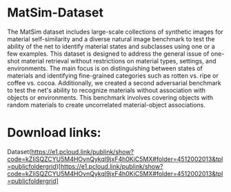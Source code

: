 # MatSim-Dataset
The MatSim dataset includes large-scale collections of synthetic images for material self-similarity and a diverse natural image benchmark to test the ability of the net to identify material states and subclasses using one or a few examples. This dataset is designed to address the general issue of one-shot material retrieval without restrictions on material types, settings, and environments. The main focus is on distinguishing between states of materials and identifying fine-grained categories such as rotten vs. ripe or coffee vs. cocoa. Additionally, we created a second adversarial benchmark to test the net's ability to recognize materials without association with objects or environments. This benchmark involves covering objects with random materials to create uncorrelated material-object associations.

# Download links:
Dataset(https://e1.pcloud.link/publink/show?code=kZIiSQZCYU5M4HOvnQykql9jxF4h0KiC5MX#folder=4512002013&tpl=publicfoldergrid)[https://e1.pcloud.link/publink/show?code=kZIiSQZCYU5M4HOvnQykql9jxF4h0KiC5MX#folder=4512002013&tpl=publicfoldergrid]
